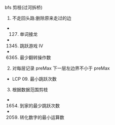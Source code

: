 bfs 剪枝(过河拆桥)

1. 不走回头路:删除原来走过的边

- 127. 单词接龙
- 1345. 跳跃游戏 IV
- 6365. 最少翻转操作数

2. 对每层记录 preMax 下一层左边界不小于 preMax

- LCP 09. 最小跳跃次数

3. 根据数据范围剪枝

- 1654. 到家的最少跳跃次数
- 2059. 转化数字的最小运算数
